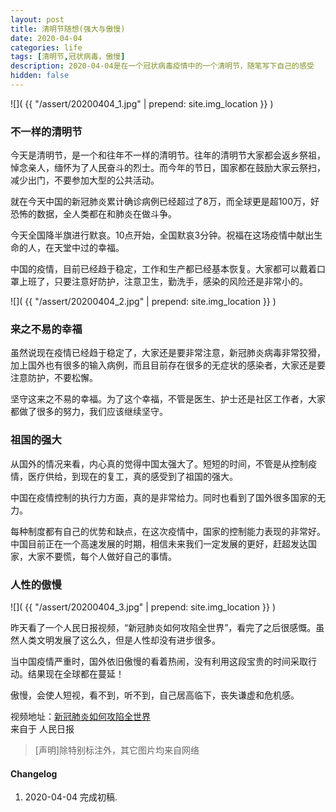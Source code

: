 ```yaml
---
layout: post
title: 清明节随想(强大与傲慢)
date: 2020-04-04
categories: life
tags: [清明节,冠状病毒，傲慢]
description: 2020-04-04是在一个冠状病毒疫情中的一个清明节，随笔写下自己的感受
hidden: false
---
```


![](  {{ "/assert/20200404_1.jpg" | prepend: site.img_location }}  )

### 不一样的清明节  

今天是清明节，是一个和往年不一样的清明节。往年的清明节大家都会返乡祭祖，悼念亲人，缅怀为了人民奋斗的烈士。而今年的节日，国家都在鼓励大家云祭扫，减少出门，不要参加大型的公共活动。  

就在今天中国的新冠肺炎累计确诊病例已经超过了8万，而全球更是超100万，好恐怖的数据，全人类都在和肺炎在做斗争。  

今天全国降半旗进行默哀。10点开始，全国默哀3分钟。祝福在这场疫情中献出生命的人，在天堂中过的幸福。  

中国的疫情，目前已经趋于稳定，工作和生产都已经基本恢复。大家都可以戴着口罩上班了，只要注意好防护，注意卫生，勤洗手，感染的风险还是非常小的。  

![](  {{ "/assert/20200404_2.jpg" | prepend: site.img_location }}  )

### 来之不易的幸福  

虽然说现在疫情已经趋于稳定了，大家还是要非常注意，新冠肺炎病毒非常狡猾，加上国外也有很多的输入病例，而且目前存在很多的无症状的感染者，大家还是要注意防护，不要松懈。  

坚守这来之不易的幸福。为了这个幸福，不管是医生、护士还是社区工作者，大家都做了很多的努力，我们应该继续坚守。

### 祖国的强大  

从国外的情况来看，内心真的觉得中国太强大了。短短的时间，不管是从控制疫情，医疗供给，到现在的复工，真的感受到了祖国的强大。  

中国在疫情控制的执行力方面，真的是非常给力。同时也看到了国外很多国家的无力。  

每种制度都有自己的优势和缺点，在这次疫情中，国家的控制能力表现的非常好。中国目前正在一个高速发展的时期，相信未来我们一定发展的更好，赶超发达国家，大家不要慌，每个人做好自己的事情。  

### 人性的傲慢

![](  {{ "/assert/20200404_3.jpg" | prepend: site.img_location }}  )


昨天看了一个人民日报视频，“新冠肺炎如何攻陷全世界”，看完了之后很感慨。虽然人类文明发展了这么久，但是人性却没有进步很多。  

当中国疫情严重时，国外依旧傲慢的看着热闹，没有利用这段宝贵的时间采取行动。结果现在全球都在蔓延！  

傲慢，会使人短视，看不到，听不到，自己居高临下，丧失谦虚和危机感。  

视频地址：[新冠肺炎如何攻陷全世界](https://mp.weixin.qq.com/s/ofdslI3uh_TV_jcAiEvVqA)  
来自于 人民日报



> [声明]除特别标注外，其它图片均来自网络  

#### Changelog
1. 2020-04-04  完成初稿.